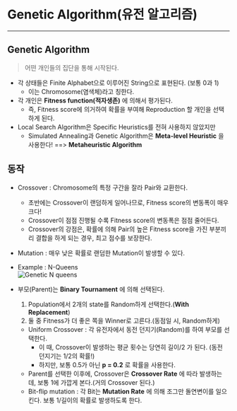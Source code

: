 # Genetic Algorithm(유전 알고리즘)
---
## Genetic Algorithm
> 어떤 개인들의 집단을 통해 시작된다.
- 각 상태들은 Finite Alphabet으로 이루어진 String으로 표현된다. (보통 0과 1)
  - 이는 Chromosome(염색체)라고 칭한다.
- 각 개인은 __Fitness function(적자생존)__ 에 의해서 평가된다.
  - 즉, Fitness score에 의거하여 확률을 부여해 Reproduction 할 개인을 선택하게 된다.
- Local Search Algorithm은 Specific Heuristics를 전혀 사용하지 않았지만
  - Simulated Annealing과 Genetic Algorithm은 __Meta-level Heuristic__ 을 사용한다! ==> __Metaheuristic Algorithm__

## 동작
- Crossover : Chromosome의 특정 구간을 잘라 Pair와 교환한다.
  - 초반에는 Crossover이 랜덤하게 일어나므로, Fitness score의 변동폭이 매우 크다!
  - Crossover이 점점 진행될 수록 Fitness score의 변동폭은 점점 줄어든다.
  - Crossover의 강점은, 확률에 의해 Pair의 높은 Fitness score을 가진 부분끼리 결합을 하게 되는 경우, 최고 점수를 보장한다.
- Mutation : 매우 낮은 확률로 랜덤한 Mutation이 발생할 수 있다.
- Example : N-Queens  
![Genetic N queens](https://user-images.githubusercontent.com/71700079/140737036-20bbd277-7a6f-4c4e-a119-ff15379d84a9.jpg)  

- 부모(Parent)는 __Binary Tournament__ 에 의해 선택된다.
  1. Population에서 2개의 state를 Random하게 선택한다.(__With Replacement__)
  2. 둘 중 Fitness가 더 좋은 쪽을 Winner로 고른다.(동점일 시, Random하게)
  - Uniform Crossover : 각 유전자에서 동전 던지기(Random)를 하여 부모를 선택한다.
    - 이 때, Crossover이 발생하는 평균 횟수는 당연히 길이/2 가 된다. (동전 던지기는 1/2의 확률!)
    - 하지만, 보통 0.5가 아닌 __p = 0.2__ 로 확률을 사용한다.
  - Parent를 선택한 이후에, Crossover은 __Crossover Rate__ 에 따라 발생하는데, 보통 1에 가깝게 본다.(거의 Crossover 된다.)
  - Bit-flip mutation : 각 Bit는 __Mutation Rate__ 에 의해 조그만 돌연변이를 일으킨다. 보통 1/길이의 확률로 발생하도록 한다.
